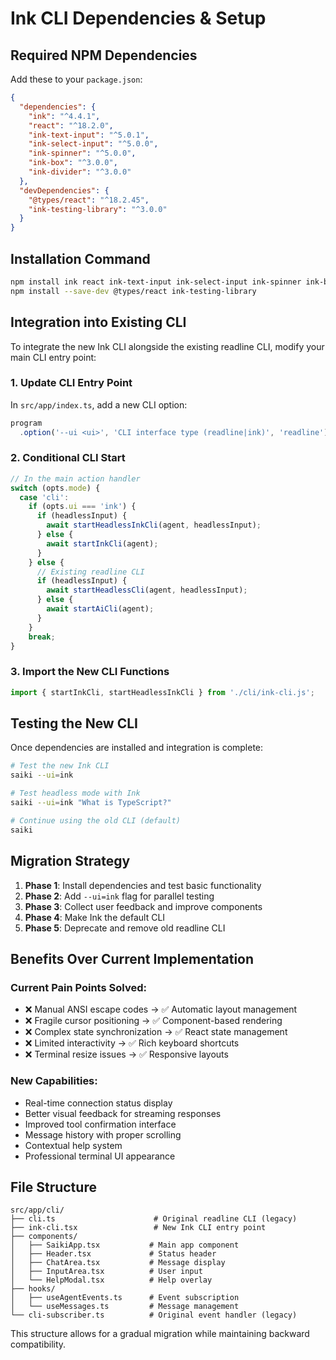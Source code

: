 # Ink CLI Dependencies & Setup

## Required NPM Dependencies

Add these to your `package.json`:

```json
{
  "dependencies": {
    "ink": "^4.4.1",
    "react": "^18.2.0",
    "ink-text-input": "^5.0.1",
    "ink-select-input": "^5.0.0",
    "ink-spinner": "^5.0.0",
    "ink-box": "^3.0.0",
    "ink-divider": "^3.0.0"
  },
  "devDependencies": {
    "@types/react": "^18.2.45",
    "ink-testing-library": "^3.0.0"
  }
}
```

## Installation Command

```bash
npm install ink react ink-text-input ink-select-input ink-spinner ink-box ink-divider
npm install --save-dev @types/react ink-testing-library
```

## Integration into Existing CLI

To integrate the new Ink CLI alongside the existing readline CLI, modify your main CLI entry point:

### 1. Update CLI Entry Point

In `src/app/index.ts`, add a new CLI option:

```typescript
program
  .option('--ui <ui>', 'CLI interface type (readline|ink)', 'readline')
```

### 2. Conditional CLI Start

```typescript
// In the main action handler
switch (opts.mode) {
  case 'cli':
    if (opts.ui === 'ink') {
      if (headlessInput) {
        await startHeadlessInkCli(agent, headlessInput);
      } else {
        await startInkCli(agent);
      }
    } else {
      // Existing readline CLI
      if (headlessInput) {
        await startHeadlessCli(agent, headlessInput);
      } else {
        await startAiCli(agent);
      }
    }
    break;
}
```

### 3. Import the New CLI Functions

```typescript
import { startInkCli, startHeadlessInkCli } from './cli/ink-cli.js';
```

## Testing the New CLI

Once dependencies are installed and integration is complete:

```bash
# Test the new Ink CLI
saiki --ui=ink

# Test headless mode with Ink
saiki --ui=ink "What is TypeScript?"

# Continue using the old CLI (default)
saiki
```

## Migration Strategy

1. **Phase 1**: Install dependencies and test basic functionality
2. **Phase 2**: Add `--ui=ink` flag for parallel testing
3. **Phase 3**: Collect user feedback and improve components
4. **Phase 4**: Make Ink the default CLI
5. **Phase 5**: Deprecate and remove old readline CLI

## Benefits Over Current Implementation

### Current Pain Points Solved:
- ❌ Manual ANSI escape codes → ✅ Automatic layout management
- ❌ Fragile cursor positioning → ✅ Component-based rendering
- ❌ Complex state synchronization → ✅ React state management
- ❌ Limited interactivity → ✅ Rich keyboard shortcuts
- ❌ Terminal resize issues → ✅ Responsive layouts

### New Capabilities:
- Real-time connection status display
- Better visual feedback for streaming responses
- Improved tool confirmation interface
- Message history with proper scrolling
- Contextual help system
- Professional terminal UI appearance

## File Structure

```
src/app/cli/
├── cli.ts                      # Original readline CLI (legacy)
├── ink-cli.tsx                 # New Ink CLI entry point
├── components/
│   ├── SaikiApp.tsx           # Main app component
│   ├── Header.tsx             # Status header
│   ├── ChatArea.tsx           # Message display
│   ├── InputArea.tsx          # User input
│   └── HelpModal.tsx          # Help overlay
├── hooks/
│   ├── useAgentEvents.ts      # Event subscription
│   └── useMessages.ts         # Message management
└── cli-subscriber.ts          # Original event handler (legacy)
```

This structure allows for a gradual migration while maintaining backward compatibility. 